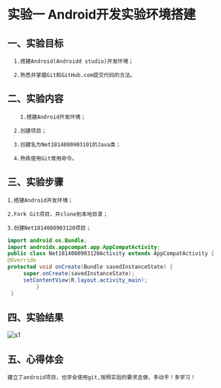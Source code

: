       
   # 实验一 Android开发实验环境搭建

## 一、实验目标
      
      1.搭建Android(Androidd studio)开发环境；
      
      2.熟悉并掌握Git和GitHub.com提交代码的方法。
      
## 二、实验内容

        1.搭建Android开发环境；
        
 	  2.创建项目；
        
 	  3.创建名为Net1814080903101的Java类；
        
 	  4.熟练使用Git常用命令。
    
## 三、实验步骤

    1.搭建Android开发环境；
    
    2.Fork Git项目，并clone到本地目录；
    
    3.创建Net1814080903120项目；
    

    
   
   ```java
   import android.os.Bundle;
   import androidx.appcompat.app.AppCompatActivity;
   public class Net1814080903120Activity extends AppCompatActivity {
   @Override
   protected void onCreate(Bundle savedInstanceState) {
        super.onCreate(savedInstanceState);
        setContentView(R.layout.activity_main);
            }
    }
   ```

    
## 四、实验结果
  ![s1](https://raw.githubusercontent.com/hui23333/android-labs-2020/master/students/net1814080903120/s1.png)
      
## 五、心得体会
    
    建立了android项目，也学会使用git,按照实验的要求去做，多动手！多学习！
